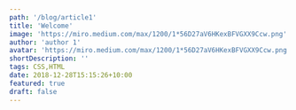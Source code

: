 ```yaml
---
path: '/blog/article1'
title: 'Welcome'
image: 'https://miro.medium.com/max/1200/1*56D27aV6HKexBFVGXX9Ccw.png'
author: 'author 1'
avatar: 'https://miro.medium.com/max/1200/1*56D27aV6HKexBFVGXX9Ccw.png'
shortDescription: ''
tags: CSS,HTML
date: 2018-12-28T15:15:26+10:00
featured: true
draft: false
---
```

